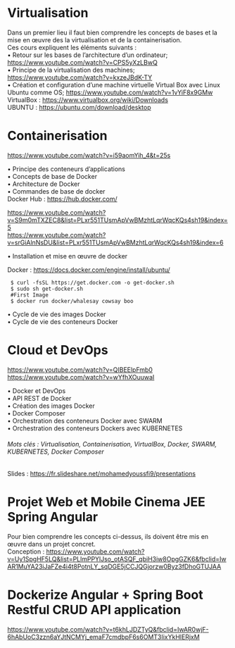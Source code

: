 # Virtualisation
Dans un premier lieu il faut bien comprendre les concepts de bases et la mise en œuvre des la virtualisation et de la containerisation. <br>
Ces cours expliquent les éléments suivants : <br>
• Retour sur les bases de l’architecture d’un ordinateur; https://www.youtube.com/watch?v=CPS5yXzLBwQ <br>
• Principe de la virtualisation des machines; https://www.youtube.com/watch?v=kxzeJBdK-TY <br>
• Création et configuration d’une machine virtuelle Virtual Box avec Linux Ubuntu comme OS; https://www.youtube.com/watch?v=1vYiF8x9GMw <br>
   VirtualBox : https://www.virtualbox.org/wiki/Downloads <br>
   UBUNTU : https://ubuntu.com/download/desktop <br>
   
# Containerisation
https://www.youtube.com/watch?v=i59aomYih_4&t=25s <br>

• Principe des conteneurs d’applications <br>
• Concepts de base de Docker <br>
• Architecture de Docker <br>
• Commandes de base de docker <br>
  Docker Hub : https://hub.docker.com/ <br>

https://www.youtube.com/watch?v=S9m0mTXZEC8&list=PLxr551TUsmApVwBMzhtLqrWqcKQs4sh19&index=5 <br>
https://www.youtube.com/watch?v=srGiAlnNsDU&list=PLxr551TUsmApVwBMzhtLqrWqcKQs4sh19&index=6 <br>

• Installation et mise en œuvre de docker <br>

  Docker : https://docs.docker.com/engine/install/ubuntu/ <br>
  ```
   $ curl -fsSL https://get.docker.com -o get-docker.sh
   $ sudo sh get-docker.sh
   #First Image
   $ docker run docker/whalesay cowsay boo
  ```
  
• Cycle de vie des images Docker <br>
• Cycle de vie des conteneurs Docker <br>

# Cloud et DevOps 
https://www.youtube.com/watch?v=QIBEElpFmb0
https://www.youtube.com/watch?v=wYfhXOuuwaI

• Docker et DevOps <br>
• API REST de Docker <br>
• Création des images Docker <br>
• Docker Composer <br>
• Orchestration des conteneurs Docker avec SWARM <br>
• Orchestration des conteneurs Dockers avec KUBERNETES <br>

###### Mots clés : Virtualisation, Containerisation, VirtualBox, Docker, SWARM, KUBERNETES, Docker Composer <br>
Slides : https://fr.slideshare.net/mohamedyoussfi9/presentations

# Projet Web et Mobile Cinema JEE Spring Angular
Pour bien comprendre les concepts ci-dessus, ils doivent être mis en œuvre dans un projet concret.<br>
Conception : https://www.youtube.com/watch?v=Uy1SpgHF5LQ&list=PLlmPPYlJso_otASQF_qbiH3iw8OpgGZK6&fbclid=IwAR1MuYA23iJaFZe4i4t8PotnLY_sqDGE5jCCJQGjorzw0Byz3fDhoGTUJAA <br>

# Dockerize Angular + Spring Boot Restful CRUD API application
https://www.youtube.com/watch?v=t6khLJDZTyQ&fbclid=IwAR0wjF-6hAbUoC3zzn6aYJtNCMYj_emaF7cmdbpF6s6OMT3IixYkHlERjxM
